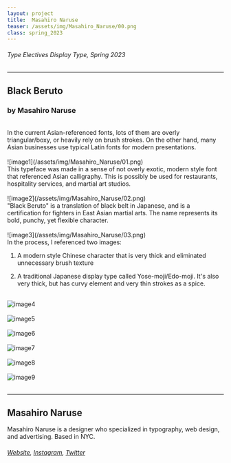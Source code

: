 ```yaml
---
layout: project
title:  Masahiro Naruse
teaser: /assets/img/Masahiro_Naruse/00.png
class: spring_2023
---
```

###### Type Electives Display Type, Spring 2023 ######
---
## Black Beruto ##
### by Masahiro Naruse ###

<br>
In the current Asian-referenced fonts, lots of them are overly triangular/boxy, or heavily rely on brush strokes. On the other hand, many Asian businesses use typical Latin fonts for modern presentations.
<br><br>
![image1](/assets/img/Masahiro_Naruse/01.png)
<br>
This typeface was made in a sense of not overly exotic, modern style font that referenced Asian calligraphy. This is possibly be used for restaurants, hospitality services, and martial art studios.
<br><br>
![image2](/assets/img/Masahiro_Naruse/02.png)
<br>
"Black Beruto" is a translation of black belt in Japanese, and is a certification for fighters in East Asian martial arts. The name represents its bold, punchy, yet flexible character.
<br><br>
![image3](/assets/img/Masahiro_Naruse/03.png)
<br>
In the process, I referenced two images: 

1. A modern style Chinese character that is very thick and eliminated unnecessary brush texture

2. A traditional Japanese display type called Yose-moji/Edo-moji. It's also very thick, but has curvy element and very thin strokes as a spice.
<br><br>

![image4](/assets/img/Masahiro_Naruse/04.png)
<br><br>
![image5](/assets/img/Masahiro_Naruse/05.png)
<br><br>
![image6](/assets/img/Masahiro_Naruse/06.png)
<br><br>
![image7](/assets/img/Masahiro_Naruse/07.png)
<br><br>
![image8](/assets/img/Masahiro_Naruse/08.png)
<br><br>
![image9](/assets/img/Masahiro_Naruse/09.png)
<br><br>

---
## Masahiro Naruse ##
Masahiro Naruse is a designer who specialized in typography, web design, and advertising. Based in NYC.
<br>
###### [Website](https://masahiro-n.com/), [Instagram](https://www.instagram.com/rohisamaseruna/), [Twitter](https://twitter.com/rohisamaseruna) ######
